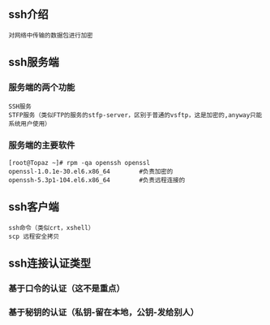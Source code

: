 ## ssh介绍
	对网络中传输的数据包进行加密
## ssh服务端
### 服务端的两个功能
	SSH服务
 	STFP服务（类似FTP的服务的stfp-server，区别于普通的vsftp，这是加密的,anyway只能系统用户使用）
### 服务端的主要软件
	[root@Topaz ~]# rpm -qa openssh openssl
	openssl-1.0.1e-30.el6.x86_64		#负责加密的
	openssh-5.3p1-104.el6.x86_64		#负责远程连接的
## ssh客户端
	ssh命令（类似crt，xshell）
  	scp 远程安全拷贝
## ssh连接认证类型
### 基于口令的认证（这不是重点）
### 基于秘钥的认证（私钥-留在本地，公钥-发给别人）


